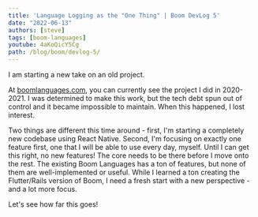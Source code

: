 ```yaml
---
title: 'Language Logging as the "One Thing" | Boom DevLog 5'
date: "2022-06-13"
authors: [steve]
tags: [boom-languages]
youtube: 4aKoQicY5Cg
path: /blog/boom/devlog-5/
---
```


<YouTubePlayer youtubeLink={frontmatter.youtube} />

I am starting a new take on an old project.

<!--truncate-->

At [boomlanguages.com](https://boomlanguages.com/), you can currently see the project I did in 2020-2021. I was determined to make this work, but the tech debt spun out of control and it became impossible to maintain. When this happened, I lost interest.

Two things are different this time around - first, I'm starting a completely new codebase using React Native. Second, I'm focusing on exactly one feature first, one that I will be able to use every day, myself. Until I can get this right, no new features! The core needs to be there before I move onto the rest. The existing Boom Languages has a ton of features, but none of them are well-implemented or useful. While I learned a ton creating the Flutter/Rails version of Boom, I need a fresh start with a new perspective - and a lot more focus.

Let's see how far this goes!
